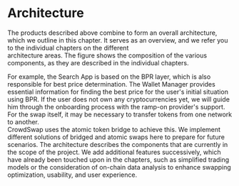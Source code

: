 # Architecture

The products described above combine to form an overall architecture, which we outline in this chapter. It serves as an overview, and we refer you to the individual chapters on the different\
architecture areas. The figure shows the composition of the various components, as they are described in the individual chapters.

For example, the Search App is based on the BPR layer, which is also responsible for best price determination. The Wallet Manager provides essential information for finding the best price for the user's initial situation using BPR. If the user does not own any cryptocurrencies yet, we will guide him through the onboarding process with the ramp-on provider's support. For the swap itself, it may be necessary to transfer tokens from one network to another.\
CrowdSwap uses the atomic token bridge to achieve this. We implement different solutions of bridged and atomic swaps here to prepare for future scenarios. The architecture describes the components that are currently in the scope of the project. We add additional features successively, which have already been touched upon in the chapters, such as simplified trading models or the consideration of on-chain data analysis to enhance swapping optimization, usability, and user experience.
